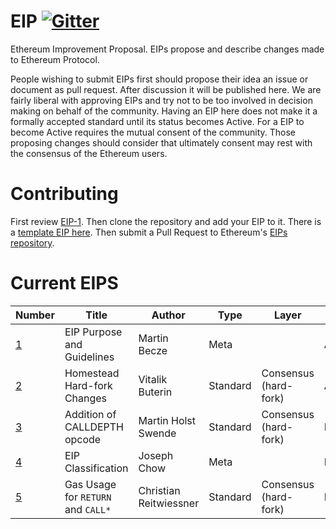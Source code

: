 # EIP [![Gitter](https://badges.gitter.im/Join%20Chat.svg)](https://gitter.im/ethereum/EIPs?utm_source=badge&utm_medium=badge&utm_campaign=pr-badge)
Ethereum Improvement Proposal. EIPs propose and describe changes made to Ethereum Protocol.

People wishing to submit EIPs first should propose their idea an issue or document as pull request. After discussion it will be published here. We are fairly liberal with approving EIPs and try not to be too involved in decision making on behalf of the community. Having an EIP here does not make it a formally accepted standard until its status becomes Active. For a EIP to become Active requires the mutual consent of the community. Those proposing changes should consider that ultimately consent may rest with the consensus of the Ethereum users.

# Contributing
First review [EIP-1](EIPS/eip-1.mediawiki). Then clone the repository and add your EIP to it. There is a [template EIP here](eip-X.mediawiki). Then submit a Pull Request to Ethereum's [EIPs repository](https://github.com/ethereum/EIPs).

# Current EIPS
| Number        |Title         | Author | Type  | Layer        | Status | 
| ------------- | ------------ | ------ | ----- | -------------| ------ |
| [1](EIPS/eip-1.mediawiki)    | EIP Purpose and Guidelines | Martin Becze | Meta | | Active |
| [2](EIPS/eip-2.mediawiki)    | Homestead Hard-fork Changes | Vitalik Buterin | Standard | Consensus (hard-fork) | Accepted |
| [3](EIPS/eip-3.mediawiki)    | Addition of CALLDEPTH opcode | Martin Holst Swende | Standard | Consensus (hard-fork) | Draft |
| [4](EIPS/eip-4.mediawiki)    | EIP Classification | Joseph Chow | Meta | | Draft |
| [5](EIPS/eip-5.mediawiki)    | Gas Usage for `RETURN` and `CALL*` | Christian Reitwiessner | Standard | Consensus (hard-fork) | Draft |
